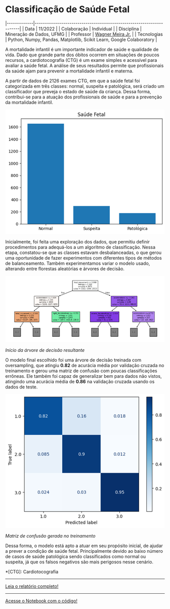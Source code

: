 # Classificação de Saúde Fetal

|-------------|----------------------------------------------------------------------|
| Data        | 11/2022                                                              |
| Colaboração | Individual                                                           |
| Disciplina  | Mineração de Dados, UFMG                                             |
| Professor   | [Wagner Meira Jr.](http://lattes.cnpq.br/9092587237114334)           |
| Tecnologias | Python, Numpy, Pandas, Matplotlib, Scikit Learn, Google Colaboratory |

A mortalidade infantil é um importante indicador de saúde e qualidade de vida. Dado que grande parte dos óbitos ocorrem em situações de poucos recursos, a cardiotocografia (CTG) é um exame simples e acessível para avaliar a saúde fetal. A análise de seus resultados permite que profissionais da saúde ajam para prevenir a mortalidade infantil e materna. 

A partir de dados de 2126 exames CTG, em que a saúde fetal foi categorizada em três classes: normal, suspeita e patológica, será criado um classificador que preveja o estado de saúde da criança. Dessa forma, contribui-se para a atuação dos profissionais de saúde e para a prevenção da mortalidade infantil.

![Gráfico de barras classes de saúde fetal](saude_fetal/saude_fetal.png)

Inicialmente, foi feita uma exploração dos dados, que permitiu definir procedimentos para adequá-los a um algoritmo de classificação. Nessa etapa, constatou-se que as classes estavam desbalanceadas, o que gerou uma oportunidade de fazer experimentos com diferentes tipos de métodos de balanceamento. Também experimentamos variar o modelo usado, alterando entre florestas aleatórias e árvores de decisão.

![Árvore de decisão](saude_fetal/arvore_decisao.png)

_Início da árvore de decisão resultante_

O modelo final escolhido foi uma árvore de decisão treinada com oversampling, que atingiu **0.82** de acurácia média por validação cruzada no treinamento e gerou uma matriz de confusão com poucas classificações errôneas. Ele 
também foi capaz de generalizar bem para dados não vistos, atingindo uma acurácia média de **0.86** na validação cruzada usando os dados de teste.

![Matriz de confusão](saude_fetal/matriz_confusao.png)

_Matriz de confusão gerada no treinamento_

Dessa forma, o modelo está apto a atuar em seu propósito inicial, de ajudar a prever a condição de saúde fetal. Principalmente devido ao baixo número de casos de saúde patológica sendo classificados como normal ou suspeita, já que os falsos negativos são mais perigosos nesse cenário.


*[CTG]: Cardiotocografia

---

[Leia o relatório completo!](saude_fetal/TP3_Relatorio_Helena_Pato.pdf)

---

[Acesse o Notebook com o código!](https://github.com/helenapato/helenapato.github.io/blob/main/projetos/saude_fetal/tp3-classificacao.ipynb)